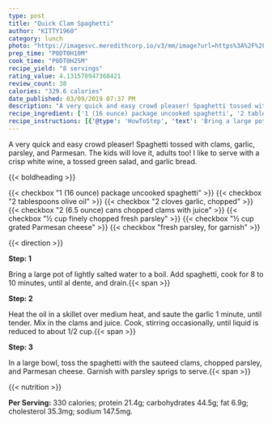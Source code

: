 ```yaml
---
type: post
title: "Quick Clam Spaghetti"
author: "KITTY1960"
category: lunch
photo: "https://imagesvc.meredithcorp.io/v3/mm/image?url=https%3A%2F%2Fimages.media-allrecipes.com%2Fuserphotos%2F4605131.jpg"
prep_time: "P0DT0H10M"
cook_time: "P0DT0H25M"
recipe_yield: "8 servings"
rating_value: 4.131578947368421
review_count: 38
calories: "329.6 calories"
date_published: 03/09/2019 07:37 PM
description: "A very quick and easy crowd pleaser! Spaghetti tossed with clams, garlic, parsley, and Parmesan. The kids will love it, adults too! I like to serve with a crisp white wine, a tossed green salad, and garlic bread."
recipe_ingredient: ['1 (16 ounce) package uncooked spaghetti', '2 tablespoons olive oil', '2 cloves garlic, chopped', '2 (6.5 ounce) cans chopped clams with juice', '½ cup finely chopped fresh parsley', '½ cup grated Parmesan cheese', 'fresh parsley, for garnish']
recipe_instructions: [{'@type': 'HowToStep', 'text': 'Bring a large pot of lightly salted water to a boil. Add spaghetti, cook for 8 to 10 minutes, until al dente, and drain.\n'}, {'@type': 'HowToStep', 'text': 'Heat the oil in a skillet over medium heat, and saute the garlic 1 minute, until tender. Mix in the clams and juice. Cook, stirring occasionally, until liquid is reduced to about 1/2 cup.\n'}, {'@type': 'HowToStep', 'text': 'In a large bowl, toss the spaghetti with the sauteed clams, chopped parsley, and Parmesan cheese. Garnish with parsley sprigs to serve.\n'}]
---
```


A very quick and easy crowd pleaser! Spaghetti tossed with clams, garlic, parsley, and Parmesan. The kids will love it, adults too! I like to serve with a crisp white wine, a tossed green salad, and garlic bread. 

{{< boldheading >}}

{{< checkbox "1 (16 ounce) package uncooked spaghetti" >}}
{{< checkbox "2 tablespoons olive oil" >}}
{{< checkbox "2 cloves garlic, chopped" >}}
{{< checkbox "2 (6.5 ounce) cans chopped clams with juice" >}}
{{< checkbox "½ cup finely chopped fresh parsley" >}}
{{< checkbox "½ cup grated Parmesan cheese" >}}
{{< checkbox "fresh parsley, for garnish" >}}


{{< direction >}}

**Step: 1**

Bring a large pot of lightly salted water to a boil. Add spaghetti, cook for 8 to 10 minutes, until al dente, and drain.{{< span >}}

**Step: 2**

Heat the oil in a skillet over medium heat, and saute the garlic 1 minute, until tender. Mix in the clams and juice. Cook, stirring occasionally, until liquid is reduced to about 1/2 cup.{{< span >}}

**Step: 3**

In a large bowl, toss the spaghetti with the sauteed clams, chopped parsley, and Parmesan cheese. Garnish with parsley sprigs to serve.{{< span >}}

{{< nutrition >}}

**Per Serving:** 330 calories; protein 21.4g; carbohydrates 44.5g; fat 6.9g; cholesterol 35.3mg; sodium 147.5mg.